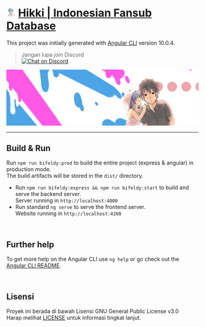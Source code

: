 # <img src="src/assets/img/favicon.png" width="24px" /> [Hikki | Indonesian Fansub Database](https://hikki.bifeldy.id)

This project was initially generated with [Angular CLI](https://github.com/angular/angular-cli) version 10.0.4.

> Jangan lupa *join* Discord <br />
[![Chat on Discord](https://discordapp.com/api/guilds/342220398022098944/widget.png "Chat on Discord")](https://discord.gg/xGWdExk)

![](src/assets/img/fansub-banner.png)

----

## Build & Run

Run `npm run bifeldy:prod` to build the entire project (express & angular) in production mode. <br /> The build artifacts will be stored in the `dist/` directory.
* Run `npm run bifeldy:express && npm run bifeldy:start` to build and serve the backend server. <br /> Server running in `http://localhost:4000`
* Run standard `ng serve` to serve the frontend server. <br /> Website running in `http://localhost:4200`

<br />

## Further help

To get more help on the Angular CLI use `ng help` or go check out the [Angular CLI README](https://github.com/angular/angular-cli/blob/master/README.md).

<br />

## Lisensi

Proyek ini berada di bawah Lisensi GNU General Public License v3.0 <br />
Harap melihat [LICENSE](LICENSE) untuk informasi tingkat lanjut.

